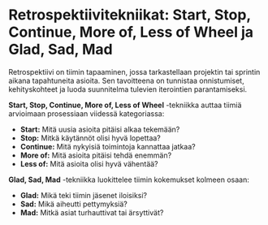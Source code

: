 # Retrospektiivitekniikat: Start, Stop, Continue, More of, Less of Wheel ja Glad, Sad, Mad

Retrospektiivi on tiimin tapaaminen, jossa tarkastellaan projektin tai sprintin aikana tapahtuneita asioita. Sen tavoitteena on tunnistaa onnistumiset, kehityskohteet ja luoda suunnitelma tulevien iterointien parantamiseksi.

**Start, Stop, Continue, More of, Less of Wheel** -tekniikka auttaa tiimiä arvioimaan prosessiaan viidessä kategoriassa:
- **Start:** Mitä uusia asioita pitäisi alkaa tekemään?
- **Stop:** Mitkä käytännöt olisi hyvä lopettaa?
- **Continue:** Mitä nykyisiä toimintoja kannattaa jatkaa?
- **More of:** Mitä asioita pitäisi tehdä enemmän?
- **Less of:** Mitä asioita olisi hyvä vähentää?

**Glad, Sad, Mad** -tekniikka luokittelee tiimin kokemukset kolmeen osaan:
- **Glad:** Mikä teki tiimin jäsenet iloisiksi?
- **Sad:** Mikä aiheutti pettymyksiä?
- **Mad:** Mitkä asiat turhauttivat tai ärsyttivät?

